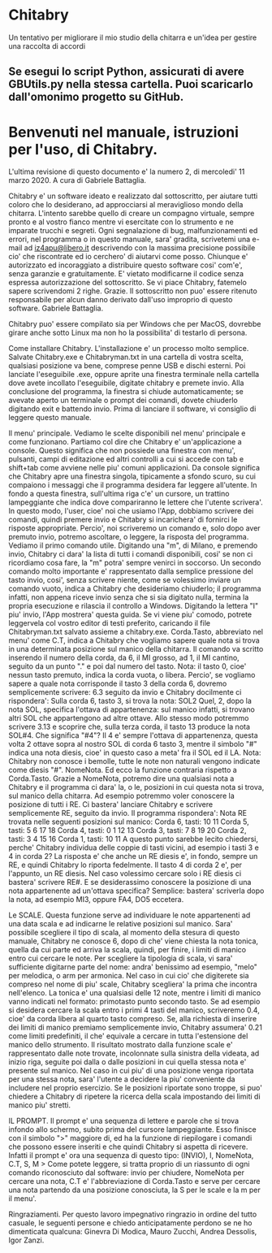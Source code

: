 # Chitabry
Un tentativo per migliorare il mio studio della chitarra e un'idea per gestire una raccolta di accordi

## Se esegui lo script Python, assicurati di avere GBUtils.py nella stessa cartella. Puoi scaricarlo dall'omonimo progetto su GitHub.

# Benvenuti nel manuale, istruzioni per l'uso, di Chitabry.
L'ultima revisione di questo documento e' la numero 2, di mercoledi' 11 marzo 2020.
A cura di Gabriele Battaglia.

Chitabry e' un software ideato e realizzato dal sottoscritto, per aiutare tutti coloro che lo desiderano, ad approcciarsi al meraviglioso mondo della chitarra. L'intento sarebbe quello di creare un compagno virtuale, sempre pronto e al vostro fianco mentre vi esercitate con lo strumento e ne imparate trucchi e segreti.
Ogni segnalazione di bug, malfunzionamenti ed errori, nel programma o in questo manuale, sara' gradita, scrivetemi una e-mail ad iz4apu@libero.it descrivendo con la massima precisione possibile cio' che riscontrate ed io cerchero' di aiutarvi come posso. Chiunque e' autorizzato ed incoraggiato a distribuire questo software cosi' com'e', senza garanzie e gratuitamente.
E' vietato modificarne il codice senza espressa autorizzazione del sottoscritto. Se vi piace Chitabry, fatemelo sapere scrivendomi 2 righe. Grazie.
Il sottoscritto non puo' essere ritenuto responsabile per alcun danno derivato dall'uso improprio di questo software.
Gabriele Battaglia.

Chitabry puo' essere compilato sia per Windows che per MacOS, dovrebbe girare anche sotto Linux ma non ho la possibilita' di testarlo di persona.

Come installare Chitabry.
L'installazione e' un processo molto semplice. Salvate Chitabry.exe e Chitabryman.txt in una cartella di vostra scelta, qualsiasi posizione va bene, comprese penne USB e dischi esterni. Poi lanciate l'eseguibile .exe, oppure aprite una finestra terminale nella cartella dove avete incollato l'eseguibile, digitate chitabry e premete invio.
Alla conclusione del programma, la finestra si chiude automaticamente; se avevate aperto un terminale o prompt dei comandi, dovete chiuderlo digitando exit e battendo invio.
Prima di lanciare il software, vi consiglio di leggere questo manuale.

Il menu' principale.
Vediamo le scelte disponibili nel menu' principale e come funzionano.
Partiamo col dire che Chitabry e' un'applicazione a console. Questo significa che non possiede una finestra con menu', pulsanti, campi di editazione ed altri controlli a cui si accede con tab e shift+tab come avviene nelle piu' comuni applicazioni. Da console significa che Chitabry apre una finestra singola, tipicamente a sfondo scuro, su cui compaiono i messaggi che il programma desidera far leggere all'utente. In fondo a questa finestra, sull'ultima riga c'e' un cursore, un trattino lampeggiante che indica dove compariranno le lettere che l'utente scrivera'. In questo modo, l'user, cioe' noi che usiamo l'App, dobbiamo scrivere dei comandi, quindi premere invio e Chitabry si incarichera' di fornirci le risposte appropriate.
Percio', noi scriveremo un comando e, solo dopo aver premuto invio, potremo ascoltare, o leggere, la risposta del programma.
Vediamo il primo comando utile. Digitando una "m", di Milano, e premendo invio, Chitabry ci dara' la lista di tutti i comandi disponibili, cosi' se non ci ricordiamo cosa fare, la "m" potra' sempre venirci in soccorso.
Un secondo comando molto importante e' rappresentato dalla semplice pressione del tasto invio, cosi', senza scrivere niente, come se volessimo inviare un comando vuoto, indica a Chitabry che desideriamo chiuderlo; il programma infatti, non appena riceve invio senza che si sia digitato nulla, termina la propria esecuzione e rilascia il controllo a Windows.
Digitando la lettera "I" piu' invio, l'App mostrera' questa guida. Se vi viene piu' comodo, potrete leggervela col vostro editor di testi preferito, caricando il file Chitabryman.txt salvato assieme a chitabry.exe.
Corda.Tasto, abbreviato nel menu' come C.T, indica a Chitabry che vogliamo sapere quale nota si trova in una determinata posizione sul manico della chitarra.
Il comando va scritto inserendo il numero della corda, da 6, il MI grosso, ad 1, il MI cantino, seguito da un punto "." e poi dal numero del tasto.
Nota: il tasto 0, cioe' nessun tasto premuto, indica la corda vuota, o libera. Percio', se vogliamo sapere a quale nota corrisponde il tasto 3 della corda 6, dovremo semplicemente scrivere: 6.3 seguito da invio e Chitabry docilmente ci rispondera':
Sulla corda 6, tasto 3, si trova la nota: SOL2
Quel, 2, dopo la nota SOL, specifica l'ottava di appartenenza: sul manico infatti, si trovano altri SOL che appartengono ad altre ottave.
Allo stesso modo potremmo scrivere 3.13 e scoprire che, sulla terza corda, il tasto 13 produce la nota SOL#4. Che significa "#4"? Il 4 e' sempre l'ottava di appartenenza, questa volta 2 ottave sopra al nostro SOL di corda 6 tasto 3, mentre il simbolo "#" indica una nota diesis, cioe' in questo caso a meta' fra il SOL ed il LA.
Nota: Chitabry non conosce i bemolle, tutte le note non naturali vengono indicate come diesis "#".
NomeNota. Ed ecco la funzione contraria rispetto a Corda.Tasto. Grazie a NomeNota, potremo dire una qualsiasi nota a Chitabry e il programma ci dara' la, o le, posizioni in cui questa nota si trova, sul manico della chitarra.
Ad esempio potremmo voler conoscere la posizione di tutti i RE. Ci bastera' lanciare Chitabry e scrivere semplicemente RE, seguito da invio. Il programma rispondera':
Nota RE trovata nelle seguenti posizioni sul manico:
Corda 6, tasti: 10 11
Corda 5, tasti: 5 6 17 18
Corda 4, tasti: 0 1 12 13
Corda 3, tasti: 7 8 19 20
Corda 2, tasti: 3 4 15 16
Corda 1, tasti: 10 11
A questo punto sarebbe lecito chiedersi, perche' Chitabry individua delle coppie di tasti vicini, ad esempio i tasti 3 e 4 in corda 2? La risposta e' che anche un RE diesis e', in fondo, sempre un RE, e quindi Chitabry lo riporta fedelmente. Il tasto 4 di corda 2 e', per l'appunto, un RE diesis. Nel caso volessimo cercare solo i RE diesis ci bastera' scrivere RE#.
E se desiderassimo conoscere la posizione di una nota appartenente ad un'ottava specifica? Semplice: bastera' scriverla dopo la nota, ad esempio MI3, oppure FA4, DO5 eccetera.

Le SCALE.
Questa funzione serve ad individuare le note appartenenti ad una data scala e ad indicarne le relative posizioni sul manico. Sara' possibile scegliere il tipo di scala, al momento della stesura di questo manuale, Chitabry ne conosce 6, dopo di che' viene chiesta la nota tonica, quella da cui parte ed arriva la scala, quindi, per finire, i limiti di manico entro cui cercare le note.
Per scegliere la tipologia di scala, vi sara' sufficiente digitarne parte del nome: andra' benissimo ad esempio, "melo" per melodica, o arm per armonica. Nel caso in cui cio' che digiterete sia compreso nel nome di piu' scale, Chitabry scegliera' la prima che incontra nell'elenco.
La tonica e' una qualsiasi delle 12 note, mentre i limiti di manico vanno indicati nel formato: primotasto punto secondo tasto. Se ad esempio si desidera cercare la scala entro i primi 4 tasti del manico, scriveremo 0.4, cioe' da corda libera al quarto tasto compreso. Se, alla richiesta di inserire dei limiti di manico premiamo semplicemente invio, Chitabry assumera' 0.21 come limiti predefiniti, il che' equivale a cercare in tutta l'estensione del manico dello strumento.
Il risultato mostrato dalla funzione scale e' rappresentato dalle note trovate, incolonnate sulla sinistra della videata, ad inizio riga, seguite poi dalla o dalle posizioni in cui quella stessa nota e' presente sul manico. Nel caso in cui piu' di una posizione venga riportata per una stessa nota, sara' l'utente a decidere la piu' conveniente da includere nel proprio esercizio. Se le posizioni riportate sono troppe, si puo' chiedere a Chitabry di ripetere la ricerca della scala impostando dei limiti di manico piu' stretti.

IL PROMPT.
Il prompt e' una sequenza di lettere e parole che si trova infondo allo schermo, subito prima del cursore lampeggiante. Esso finisce con il simbolo ">" maggiore di, ed ha la funzione di riepilogare i comandi che possono essere inseriti e che quindi Chitabry si aspetta di ricevere. Infatti il prompt e' ora una sequenza di questo tipo:
(INVIO), I, NomeNota, C.T, S, M >
Come potete leggere, si tratta proprio di un riassunto di ogni comando riconosciuto dal software: invio per chiudere, NomeNota per cercare una nota, C.T e' l'abbreviazione di Corda.Tasto e serve per cercare una nota partendo da una posizione conosciuta, la S per le scale e la m per il menu'.

Ringraziamenti.
Per questo lavoro impegnativo ringrazio in ordine del tutto casuale, le seguenti persone e chiedo anticipatamente perdono se ne ho dimenticata qualcuna:
Ginevra Di Modica, Mauro Zucchi, Andrea Dessolis, Igor Zanzi.